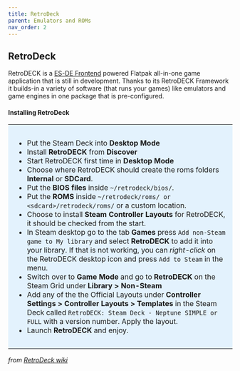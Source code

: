 ```yaml
---
title: RetroDeck
parent: Emulators and ROMs
nav_order: 2
---
```


## RetroDeck
RetroDECK is a [ES-DE Frontend](https://es-de.org/) powered Flatpak all-in-one game application that is still in development. Thanks to its RetroDECK Framework it builds-in a variety of software (that runs your games) like emulators and game engines in one package that is pre-configured.

#### Installing RetroDeck
<table>
<tr>
<td bgcolor="#E3F2FD" width="100%" style="padding:15px; border-radius:5px;">
<ul>
    <li>Put the Steam Deck into <strong>Desktop Mode</strong></li>
    <li>Install <strong>RetroDECK</strong> from <strong>Discover</strong></li>
    <li>Start RetroDECK first time in <strong>Desktop Mode</strong></li>
    <li>Choose where RetroDECK should create the roms folders <strong>Internal</strong> or <strong>SDCard</strong>.</li>
    <li>Put the <strong>BIOS files</strong> inside <code>~/retrodeck/bios/</code>.</li>
    <li>Put the <strong>ROMS</strong> inside <code>~/retrodeck/roms/ or &lt;sdcard&gt;/retrodeck/roms/</code> or a custom location.</li>
    <li>Choose to install <strong>Steam Controller Layouts</strong> for RetroDECK, it should be checked from the start.</li>
    <li>In Steam desktop go to the tab <strong>Games</strong> press <code>Add non-Steam game to My library</code> and select <strong>RetroDECK</strong> to add it into your library. If that is not working, you can <em>right-click</em> on the RetroDECK desktop icon and press <code>Add to Steam</code> in the menu.</li>
    <li>Switch over to <strong>Game Mode</strong> and go to <strong>RetroDECK</strong> on the Steam Grid under <strong>Library > Non-Steam</strong></li>
    <li>Add any of the the Official Layouts under <strong>Controller Settings > Controller Layouts > Templates</strong> in the Steam Deck called <code>RetroDECK: Steam Deck - Neptune SIMPLE or FULL</code> with a version number. Apply the layout.</li>
    <li>Launch <strong>RetroDECK</strong> and enjoy.</li>
</ul>
</td>
</tr>
</table>

*from [RetroDeck wiki](https://retrodeck.readthedocs.io/en/latest/wiki_devices/steamdeck/steamdeck-start/)*
